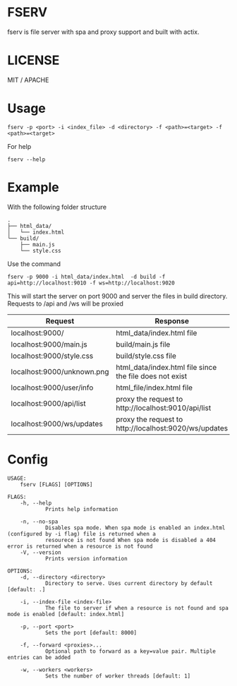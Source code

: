 
# FSERV

fserv is file server with spa and proxy support and built with actix.

# LICENSE

MIT / APACHE

# Usage
```
fserv -p <port> -i <index_file> -d <directory> -f <path>=<target> -f <path>=<target>
```

For help
```
fserv --help

```

# Example

With the following folder structure
```
.
├── html_data/
│   └── index.html
└── build/
    ├── main.js
    └── style.css

```

Use the command
```
fserv -p 9000 -i html_data/index.html  -d build -f api=http://localhost:9010 -f ws=http://localhost:9020
```

This will start the server on port 9000 and server the files in build directory. Requests to /api and /ws will be proxied 

| Request                      | Response                                                  |
| -----------------------------|-----------------------------------------------------------|
| localhost:9000/              | html_data/index.html  file                                |
| localhost:9000/main.js       | build/main.js file                                        |
| localhost:9000/style.css     | build/style.css file                                      | 
| localhost:9000/unknown.png   | html_data/index.html file since the file does not exist   | 
| localhost:9000/user/info     | html_file/index.html file                                 |
| localhost:9000/api/list      | proxy the request to http://localhost:9010/api/list       |
| localhost:9000/ws/updates    | proxy the request to http://localhost:9020/ws/updates     |

# Config

```
USAGE:
    fserv [FLAGS] [OPTIONS]

FLAGS:
    -h, --help
            Prints help information

    -n, --no-spa
            Disables spa mode. When spa mode is enabled an index.html (configured by -i flag) file is returned when a
            resourece is not found When spa mode is disabled a 404 error is returned when a resource is not found
    -V, --version
            Prints version information

OPTIONS:
    -d, --directory <directory>
            Directory to serve. Uses current directory by default [default: .]

    -i, --index-file <index-file>
            The file to server if when a resource is not found and spa mode is enabled [default: index.html]

    -p, --port <port>
            Sets the port [default: 8000]

    -f, --forward <proxies>...
            Optional path to forward as a key=value pair. Multiple entries can be added

    -w, --workers <workers>
            Sets the number of worker threads [default: 1]

```
